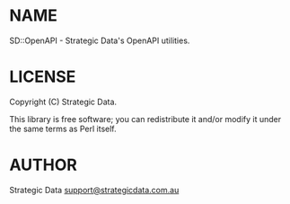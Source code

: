 # NAME

SD::OpenAPI - Strategic Data's OpenAPI utilities.

# LICENSE

Copyright (C) Strategic Data.

This library is free software; you can redistribute it and/or modify it
under the same terms as Perl itself.

# AUTHOR

Strategic Data <support@strategicdata.com.au>
